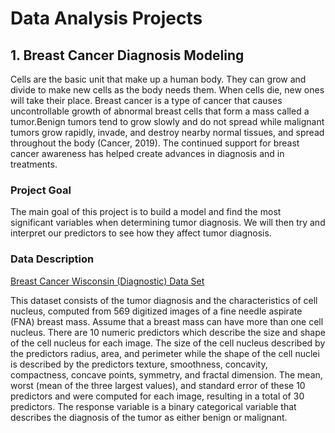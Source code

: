 # Data Analysis Projects

## 1. Breast Cancer Diagnosis Modeling

  Cells are the basic unit that make up a human body. They can grow and divide to make new cells as the body needs them. When cells die, new ones will take their place. Breast cancer is a type of cancer that causes uncontrollable growth of abnormal breast cells that form a mass called a tumor.Benign tumors tend to grow slowly and do not spread while malignant tumors grow rapidly, invade, and destroy nearby normal tissues, and spread throughout the body (Cancer, 2019). The continued support for breast cancer awareness has helped create advances in diagnosis and in treatments. 
  
### Project Goal
  The main goal of this project is to build a model and find the most significant variables when determining tumor diagnosis.  We will then try and interpret our predictors to see how they affect tumor diagnosis. 

### Data Description
[Breast Cancer Wisconsin (Diagnostic) Data Set](https://www.kaggle.com/uciml/breast-cancer-wisconsin-data)

This dataset consists of the tumor diagnosis and the characteristics of cell nucleus, computed from 569 digitized images of a fine needle aspirate (FNA) breast mass. Assume that a breast mass can have more than one cell nucleus. There are 10 numeric predictors which describe the size and shape of the cell nucleus for each image. The size of the cell nucleus described by the predictors radius, area, and perimeter while the shape of the cell nuclei is described by the predictors texture, smoothness, concavity, compactness, concave points, symmetry, and fractal dimension.  The mean, worst (mean of the three largest values), and standard error of these 10 predictors and were computed for each image, resulting in a total of 30 predictors. The response variable is a binary categorical variable that describes the diagnosis of the tumor as either benign or malignant.  
